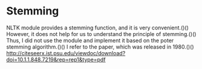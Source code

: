 # Stemming
NLTK module provides a stemming function, and it is very convenient.()() 
However, it does not help for us to understand the principle of stemming.()()  
Thus, I did not use the module and implement it based on the poter stemming algorithm.()()
I refer to the paper, which was released in 1980.()()
<http://citeseerx.ist.psu.edu/viewdoc/download?doi=10.1.1.848.7219&rep=rep1&type=pdf>

